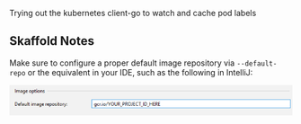 Trying out the kubernetes client-go to watch and cache pod labels

## Skaffold Notes

Make sure to configure a proper default image repository via `--default-repo` or the equivalent in your IDE, such as the following in IntelliJ:

![](docs/intellij-skaffold-default-repo-config.png)